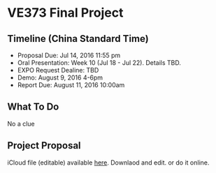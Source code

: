 # VE373 Final Project

## Timeline (China Standard Time)
- Proposal Due: Jul 14, 2016 11:55 pm
- Oral Presentation: Week 10 (Jul 18 - Jul 22). Details TBD.
- EXPO Request Dealine: TBD
- Demo: August 9, 2016 4-6pm
- Report Due: August 11, 2016 10:00am

## What To Do
No a clue

## Project Proposal
iCloud file (editable) available [here](https://www.icloud.com/pages/0nvWnvRyGr6aDJrzHsiBj8M_Q#VE373_Proposal). Downlaod and edit. or do it online. 

